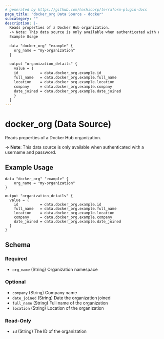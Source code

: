 ```yaml
---
# generated by https://github.com/hashicorp/terraform-plugin-docs
page_title: "docker_org Data Source - docker"
subcategory: ""
description: |-
  Reads properties of a Docker Hub organization.
  -> Note: This data source is only available when authenticated with a username and password.
  Example Usage
  
  data "docker_org" "example" {
  	org_name = "my-organization"
  }
  
  output "organization_details" {
    value = {
  	id          = data.docker_org.example.id
  	full_name   = data.docker_org.example.full_name
  	location    = data.docker_org.example.location
  	company     = data.docker_org.example.company
  	date_joined = data.docker_org.example.date_joined
    }
  }
---
```


# docker_org (Data Source)

Reads properties of a Docker Hub organization.

-> **Note**: This data source is only available when authenticated with a username and password.

## Example Usage

```hcl
data "docker_org" "example" {
	org_name = "my-organization"
}

output "organization_details" {
  value = {
	id          = data.docker_org.example.id
	full_name   = data.docker_org.example.full_name
	location    = data.docker_org.example.location
	company     = data.docker_org.example.company
	date_joined = data.docker_org.example.date_joined
  }
}
```



<!-- schema generated by tfplugindocs -->
## Schema

### Required

- `org_name` (String) Organization namespace

### Optional

- `company` (String) Company name
- `date_joined` (String) Date the organization joined
- `full_name` (String) Full name of the organization
- `location` (String) Location of the organization

### Read-Only

- `id` (String) The ID of the organization
